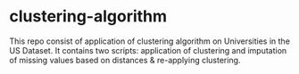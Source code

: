 # clustering-algorithm
This repo consist of application of clustering algorithm on Universities in the US Dataset. It contains two scripts: application of clustering and imputation of missing values based on distances &amp; re-applying clustering.
